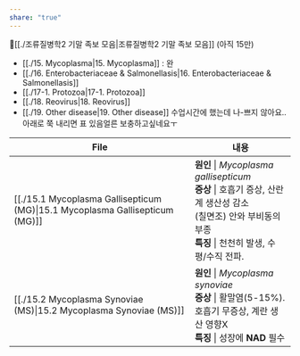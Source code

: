 ```yaml
---
share: "true"
---
```


📍[[./조류질병학2 기말 족보 모음|조류질병학2 기말 족보 모음]] (아직 15만)

- [[./15. Mycoplasma|15. Mycoplasma]] : 완
- [[./16. Enterobacteriaceae & Salmonellasis|16. Enterobacteriaceae & Salmonellasis]]
- [[./17-1. Protozoa|17-1. Protozoa]]
- [[./18. Reovirus|18. Reovirus]]
- [[./19. Other disease|19. Other disease]] 수업시간에 했는데 나-쁘지 않아요.. 아래로 쭉 내리면 표 있음얼른 보충하고싶네요ㅜ

| File                                                                                                      | 내용                                                                                                                      |
| --------------------------------------------------------------------------------------------------------- | ----------------------------------------------------------------------------------------------------------------------- |
| [[./15.1 Mycoplasma Gallisepticum (MG)\|15.1 Mycoplasma Gallisepticum (MG)]] | **원인** \| *Mycoplasma gallisepticum*<br>**증상** \| 호흡기 증상, 산란계 생산성 감소<br>(칠면조) 안와 부비동의 부종<br>**특징** \| 천천히 발생, 수평/수직 전파. |
| [[./15.2 Mycoplasma Synoviae (MS)\|15.2 Mycoplasma Synoviae (MS)]]           | **원인** \| *Mycoplasma synoviae*<br>**증상** \| 활말염(5-15%).<br>호흡기 무증상, 계란 생산 영향X<br>**특징** \| 성장에 **NAD** 필수              |


